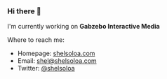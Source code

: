 ### Hi there 👋


I'm currently working on __Gabzebo Interactive Media__


Where to reach me:
 - Homepage: [shelsoloa.com](http://shelsoloa.com)
 - Email: [shel@shelsoloa.com](mailto:shel@shelsoloa.com)
 - Twitter: [@shelsoloa](http://twitter.com/shelsoloa)


<!--
**shelsoloa/shelsoloa** is a ✨ _special_ ✨ repository because its `README.md` (this file) appears on your GitHub profile.

Here are some ideas to get you started:

- 🔭 I’m currently working on ...
- 🌱 I’m currently learning ...
- 👯 I’m looking to collaborate on ...
- 🤔 I’m looking for help with ...
- 💬 Ask me about ...
- 📫 How to reach me: ...
- 😄 Pronouns: ...
- ⚡ Fun fact: ...
-->
